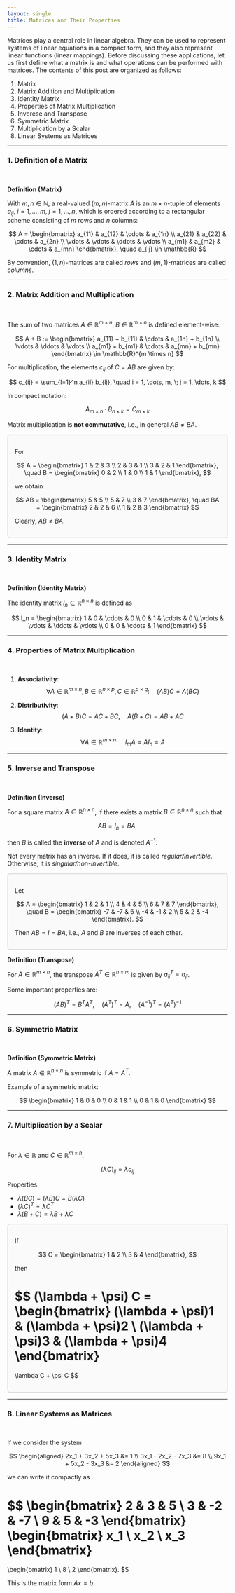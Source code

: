 ```yaml
---
layout: single
title: Matrices and Their Properties
---
```


Matrices play a central role in linear algebra. They can be used to represent systems of linear equations in a compact form, and they also represent linear functions (linear mappings). Before discussing these applications, let us first define what a matrix is and what operations can be performed with matrices. The contents of this post are organized as follows: 

1. Matrix  
2. Matrix Addition and Multiplication
3. Identity Matrix
4. Properties of Matrix Multiplication
5. Inverese and Transpose
6. Symmetric Matrix
7. Multiplication by a Scalar
8. Linear Systems as Matrices

---
### 1. Definition of a Matrix 

<br>

**Definition (Matrix)**

With $m, n \in \mathbb{N}$, a real-valued $(m,n)$-matrix $A$ is an $m \times n$-tuple of elements $a_{ij}$, $i = 1, \dots, m, \; j = 1, \dots, n$, which is ordered according to a rectangular scheme consisting of $m$ rows and $n$ columns:

$$
A =
\begin{bmatrix}
a_{11} & a_{12} & \cdots & a_{1n} \\
a_{21} & a_{22} & \cdots & a_{2n} \\
\vdots & \vdots & \ddots & \vdots \\
a_{m1} & a_{m2} & \cdots & a_{mn}
\end{bmatrix}, 
\quad a_{ij} \in \mathbb{R}
$$

By convention, $(1,n)$-matrices are called *rows* and $(m,1)$-matrices are called *columns*.  

---

### 2. Matrix Addition and Multiplication

<br>

The sum of two matrices $A \in \mathbb{R}^{m \times n}, \; B \in \mathbb{R}^{m \times n}$ is defined element-wise:

$$
A + B :=
\begin{bmatrix}
a_{11} + b_{11} & \cdots & a_{1n} + b_{1n} \\
\vdots & \ddots & \vdots \\
a_{m1} + b_{m1} & \cdots & a_{mn} + b_{mn}
\end{bmatrix}
\in \mathbb{R}^{m \times n}
$$

For multiplication, the elements $c_{ij}$ of $C = AB$ are given by:

$$
c_{ij} = \sum_{l=1}^n a_{il} b_{lj}, 
\quad i = 1, \dots, m, \; j = 1, \dots, k
$$

In compact notation:

$$
A_{m \times n} \cdot B_{n \times k} = C_{m \times k}
$$

Matrix multiplication is **not commutative**, i.e., in general $AB \neq BA$.

<div style="border: 2px solid #ddd; padding: 15px; border-radius: 6px; background: #fafafa;">

For  

$$
A = \begin{bmatrix}
1 & 2 & 3 \\
2 & 3 & 1 \\
3 & 2 & 1
\end{bmatrix}, 
\quad 
B = \begin{bmatrix}
0 & 2 \\
1 & 0 \\
1 & 1
\end{bmatrix},
$$

we obtain  

$$
AB = \begin{bmatrix}
5 & 5 \\
5 & 7 \\
3 & 7
\end{bmatrix}, 
\quad
BA = \begin{bmatrix}
2 & 2 & 6 \\
1 & 2 & 3
\end{bmatrix}
$$  

Clearly, $AB \neq BA$.

</div>

---
### 3. Identity Matrix

<br>

**Definition (Identity Matrix)**

The identity matrix $I_n \in \mathbb{R}^{n \times n}$ is defined as

$$
I_n =
\begin{bmatrix}
1 & 0 & \cdots & 0 \\
0 & 1 & \cdots & 0 \\
\vdots & \vdots & \ddots & \vdots \\
0 & 0 & \cdots & 1
\end{bmatrix}
$$

---
### 4. Properties of Matrix Multiplication

<br>

1. **Associativity**:  
   $$
   \forall A \in \mathbb{R}^{m \times n}, B \in \mathbb{R}^{n \times p}, C \in \mathbb{R}^{p \times q}: \quad (AB)C = A(BC)
   $$

2. **Distributivity**:  
   $$
   (A + B)C = AC + BC, \quad A(B + C) = AB + AC
   $$

3. **Identity**:  
   $$
   \forall A \in \mathbb{R}^{m \times n}: \quad I_m A = A I_n = A
   $$

---
### 5. Inverse and Transpose

<br>

**Definition (Inverse)**

For a square matrix $A \in \mathbb{R}^{n \times n}$, if there exists a matrix $B \in \mathbb{R}^{n \times n}$ such that  

$$
AB = I_n = BA,
$$  

then $B$ is called the **inverse** of $A$ and is denoted $A^{-1}$.

Not every matrix has an inverse. If it does, it is called *regular/invertible*. Otherwise, it is *singular/non-invertible*.  

<div style="border: 2px solid #ddd; padding: 15px; border-radius: 6px; background: #fafafa;">

Let  

$$
A = \begin{bmatrix}
1 & 2 & 1 \\
4 & 4 & 5 \\
6 & 7 & 7
\end{bmatrix}, 
\quad 
B = \begin{bmatrix}
-7 & -7 & 6 \\
-4 & -1 & 2 \\
5 & 2 & -4
\end{bmatrix}.
$$

Then $AB = I = BA$, i.e., $A$ and $B$ are inverses of each other.

</div>

**Definition (Transpose)**

For $A \in \mathbb{R}^{m \times n}$, the transpose $A^T \in \mathbb{R}^{n \times m}$ is given by $a^T_{ij} = a_{ji}$.  

Some important properties are:

$$
(AB)^T = B^T A^T, 
\quad (A^T)^T = A,
\quad (A^{-1})^T = (A^T)^{-1}
$$

---

### 6. Symmetric Matrix

<br>

**Definition (Symmetric Matrix)**

A matrix $A \in \mathbb{R}^{n \times n}$ is symmetric if $A = A^T$.

Example of a symmetric matrix:

$$
\begin{bmatrix}
1 & 0 & 0 \\
0 & 1 & 1 \\
0 & 1 & 0
\end{bmatrix}
$$

---
### 7. Multiplication by a Scalar

<br>

For $\lambda \in \mathbb{R}$ and $C \in \mathbb{R}^{m \times n}$,  

$$
(\lambda C)_{ij} = \lambda c_{ij}
$$

Properties:  

- $\lambda (BC) = (\lambda B) C = B(\lambda C)$  
- $(\lambda C)^T = \lambda C^T$  
- $\lambda (B + C) = \lambda B + \lambda C$  

<div style="border: 2px solid #ddd; padding: 15px; border-radius: 6px; background: #fafafa;">

If  

$$
C = \begin{bmatrix}
1 & 2 \\
3 & 4
\end{bmatrix},
$$

then  

$$
(\lambda + \psi) C =
\begin{bmatrix}
(\lambda + \psi)1 & (\lambda + \psi)2 \\
(\lambda + \psi)3 & (\lambda + \psi)4
\end{bmatrix}
=
\lambda C + \psi C
$$

</div>

---
### 8. Linear Systems as Matrices

<br>

If we consider the system

$$
\begin{aligned}
2x_1 + 3x_2 + 5x_3 &= 1 \\
3x_1 - 2x_2 - 7x_3 &= 8 \\
9x_1 + 5x_2 - 3x_3 &= 2
\end{aligned}
$$

we can write it compactly as

$$
\begin{bmatrix}
2 & 3 & 5 \\
3 & -2 & -7 \\
9 & 5 & -3
\end{bmatrix}
\begin{bmatrix}
x_1 \\
x_2 \\
x_3
\end{bmatrix}
=
\begin{bmatrix}
1 \\
8 \\
2
\end{bmatrix}.
$$

This is the matrix form $Ax = b$. 
